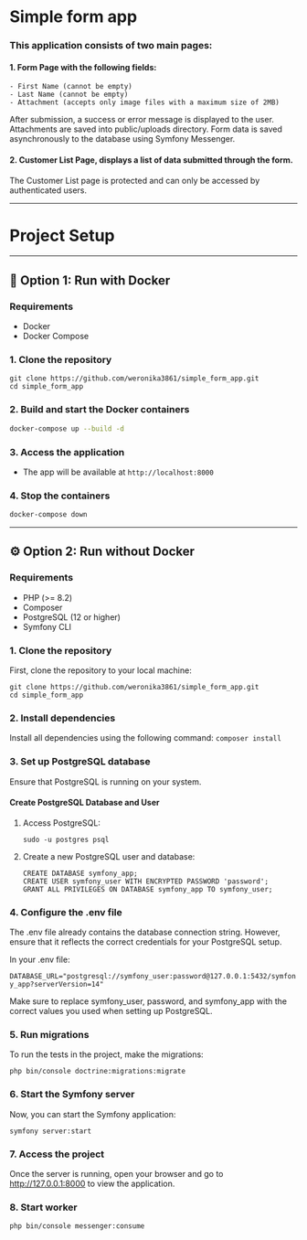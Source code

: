 # Simple form app

### This application consists of two main pages:

#### 1. Form Page with the following fields:
    - First Name (cannot be empty)
    - Last Name (cannot be empty)
    - Attachment (accepts only image files with a maximum size of 2MB)

After submission, a success or error message is displayed to the user.
Attachments are saved into public/uploads directory.
Form data is saved asynchronously to the database using Symfony Messenger.

#### 2. Customer List Page, displays a list of data submitted through the form.
The Customer List page is protected and can only be accessed by authenticated users.

---
# Project Setup 

---

## 🐳 Option 1: Run with Docker

### Requirements
- Docker 
- Docker Compose 

### 1. **Clone the repository**

```
git clone https://github.com/weronika3861/simple_form_app.git
cd simple_form_app
```

### 2. **Build and start the Docker containers**
   ```bash
   docker-compose up --build -d
   ```

### 3. **Access the application**
   - The app will be available at `http://localhost:8000`

### 4. **Stop the containers**
   ```bash
   docker-compose down
   ```

---

## ⚙️ Option 2: Run without Docker

### Requirements
- PHP (>= 8.2)
- Composer
- PostgreSQL (12 or higher)
- Symfony CLI

### 1. Clone the repository

First, clone the repository to your local machine:

````
git clone https://github.com/weronika3861/simple_form_app.git
cd simple_form_app
````
### 2. Install dependencies

Install all dependencies using the following command:
`composer install`
### 3. Set up PostgreSQL database

Ensure that PostgreSQL is running on your system.

#### Create PostgreSQL Database and User

1. Access PostgreSQL:

   `sudo -u postgres psql`

2. Create a new PostgreSQL user and database:
   ```
   CREATE DATABASE symfony_app;
   CREATE USER symfony_user WITH ENCRYPTED PASSWORD 'password';
   GRANT ALL PRIVILEGES ON DATABASE symfony_app TO symfony_user;
   ```

### 4. Configure the .env file

The .env file already contains the database connection string. However, ensure that it reflects the correct credentials for your PostgreSQL setup.

In your .env file:

`DATABASE_URL="postgresql://symfony_user:password@127.0.0.1:5432/symfony_app?serverVersion=14"`

Make sure to replace symfony_user, password, and symfony_app with the correct values you used when setting up PostgreSQL.


### 5. Run migrations
To run the tests in the project, make the migrations:
```
php bin/console doctrine:migrations:migrate
```

### 6. Start the Symfony server

Now, you can start the Symfony application:

`symfony server:start`
### 7. Access the project

Once the server is running, open your browser and go to http://127.0.0.1:8000 to view the application.

### 8. Start worker
`php bin/console messenger:consume`

